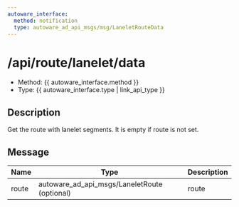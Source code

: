 ```yaml
---
autoware_interface:
  method: notification
  type: autoware_ad_api_msgs/msg/LaneletRouteData
---
```


# /api/route/lanelet/data

- Method: {{ autoware_interface.method }}
- Type: {{ autoware_interface.type | link_api_type }}

## Description

Get the route with lanelet segments. It is empty if route is not set.

## Message

| Name  | Type                                         | Description |
| ----- | -------------------------------------------- | ----------- |
| route | autoware_ad_api_msgs/LaneletRoute (optional) | route       |
